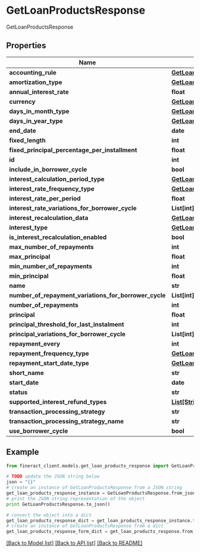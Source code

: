# GetLoanProductsResponse

GetLoanProductsResponse

## Properties

Name | Type | Description | Notes
------------ | ------------- | ------------- | -------------
**accounting_rule** | [**GetLoanProductsAccountingRule**](GetLoanProductsAccountingRule.md) |  | [optional] 
**amortization_type** | [**GetLoanProductsAmortizationType**](GetLoanProductsAmortizationType.md) |  | [optional] 
**annual_interest_rate** | **float** |  | [optional] 
**currency** | [**GetLoanProductsCurrency**](GetLoanProductsCurrency.md) |  | [optional] 
**days_in_month_type** | [**GetLoansProductsDaysInMonthType**](GetLoansProductsDaysInMonthType.md) |  | [optional] 
**days_in_year_type** | [**GetLoansProductsDaysInYearType**](GetLoansProductsDaysInYearType.md) |  | [optional] 
**end_date** | **date** |  | [optional] 
**fixed_length** | **int** |  | [optional] 
**fixed_principal_percentage_per_installment** | **float** |  | [optional] 
**id** | **int** |  | [optional] 
**include_in_borrower_cycle** | **bool** |  | [optional] 
**interest_calculation_period_type** | [**GetLoansProductsInterestCalculationPeriodType**](GetLoansProductsInterestCalculationPeriodType.md) |  | [optional] 
**interest_rate_frequency_type** | [**GetLoanProductsInterestRateFrequencyType**](GetLoanProductsInterestRateFrequencyType.md) |  | [optional] 
**interest_rate_per_period** | **float** |  | [optional] 
**interest_rate_variations_for_borrower_cycle** | **List[int]** |  | [optional] 
**interest_recalculation_data** | [**GetLoanProductsInterestRecalculationData**](GetLoanProductsInterestRecalculationData.md) |  | [optional] 
**interest_type** | [**GetLoanProductsInterestType**](GetLoanProductsInterestType.md) |  | [optional] 
**is_interest_recalculation_enabled** | **bool** |  | [optional] 
**max_number_of_repayments** | **int** |  | [optional] 
**max_principal** | **float** |  | [optional] 
**min_number_of_repayments** | **int** |  | [optional] 
**min_principal** | **float** |  | [optional] 
**name** | **str** |  | [optional] 
**number_of_repayment_variations_for_borrower_cycle** | **List[int]** |  | [optional] 
**number_of_repayments** | **int** |  | [optional] 
**principal** | **float** |  | [optional] 
**principal_threshold_for_last_instalment** | **int** |  | [optional] 
**principal_variations_for_borrower_cycle** | **List[int]** |  | [optional] 
**repayment_every** | **int** |  | [optional] 
**repayment_frequency_type** | [**GetLoanProductsRepaymentFrequencyType**](GetLoanProductsRepaymentFrequencyType.md) |  | [optional] 
**repayment_start_date_type** | [**GetLoanProductsRepaymentStartDateType**](GetLoanProductsRepaymentStartDateType.md) |  | [optional] 
**short_name** | **str** |  | [optional] 
**start_date** | **date** |  | [optional] 
**status** | **str** |  | [optional] 
**supported_interest_refund_types** | [**List[StringEnumOptionData]**](StringEnumOptionData.md) |  | [optional] 
**transaction_processing_strategy** | **str** |  | [optional] 
**transaction_processing_strategy_name** | **str** |  | [optional] 
**use_borrower_cycle** | **bool** |  | [optional] 

## Example

```python
from fineract_client.models.get_loan_products_response import GetLoanProductsResponse

# TODO update the JSON string below
json = "{}"
# create an instance of GetLoanProductsResponse from a JSON string
get_loan_products_response_instance = GetLoanProductsResponse.from_json(json)
# print the JSON string representation of the object
print GetLoanProductsResponse.to_json()

# convert the object into a dict
get_loan_products_response_dict = get_loan_products_response_instance.to_dict()
# create an instance of GetLoanProductsResponse from a dict
get_loan_products_response_form_dict = get_loan_products_response.from_dict(get_loan_products_response_dict)
```
[[Back to Model list]](../README.md#documentation-for-models) [[Back to API list]](../README.md#documentation-for-api-endpoints) [[Back to README]](../README.md)


